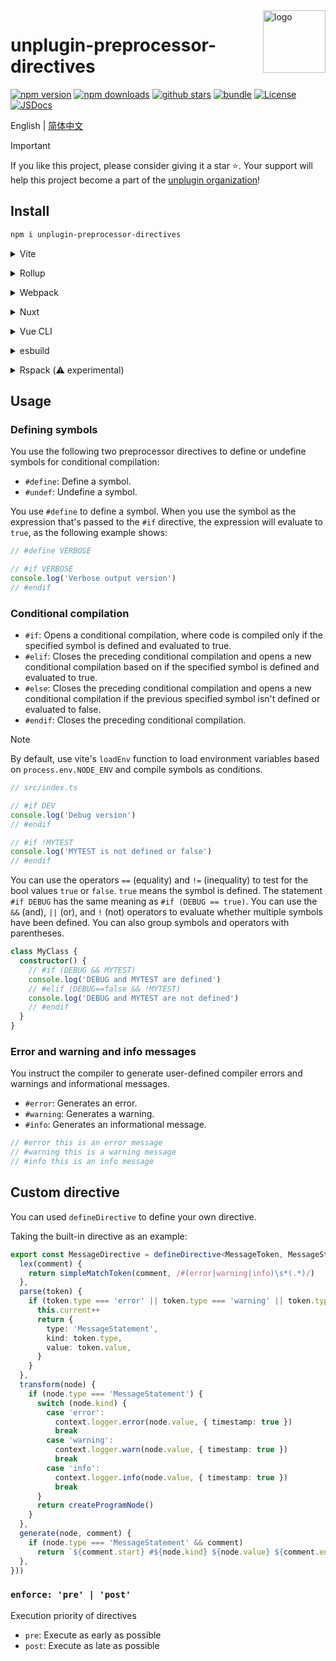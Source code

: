 <img src="assets/logo.svg" alt="logo" width="100" height="100" align="right" />

# unplugin-preprocessor-directives

[![npm version][npm-version-src]][npm-version-href]
[![npm downloads][npm-downloads-src]][npm-downloads-href]
[![github stars][github-stars-src]][github-stars-href]
[![bundle][bundle-src]][bundle-href]
[![License][license-src]][license-href]
[![JSDocs][jsdocs-src]][jsdocs-href]

English | [简体中文](./README.zh-cn.md)

>[!IMPORTANT]
> If you like this project, please consider giving it a star ⭐️. Your support will help this project become a part of the [unplugin organization](https://github.com/unplugin/.github/issues/5)!

## Install

```bash
npm i unplugin-preprocessor-directives
```

<details>
<summary>Vite</summary><br>

```ts
// vite.config.ts
import PreprocessorDirectives from 'unplugin-preprocessor-directives/vite'

export default defineConfig({
  plugins: [
    PreprocessorDirectives({ /* options */ }),
  ],
})
```

Example: [`playground/`](./playground/)

<br></details>

<details>
<summary>Rollup</summary><br>

```ts
// rollup.config.js
import PreprocessorDirectives from 'unplugin-preprocessor-directives/rollup'

export default {
  plugins: [
    PreprocessorDirectives({ /* options */ }),
  ],
}
```

<br></details>

<details>
<summary>Webpack</summary><br>

```ts
// webpack.config.js
module.exports = {
  /* ... */
  plugins: [
    require('unplugin-preprocessor-directives/webpack')({ /* options */ })
  ]
}
```

<br></details>

<details>
<summary>Nuxt</summary><br>

```ts
// nuxt.config.js
export default defineNuxtConfig({
  modules: [
    ['unplugin-preprocessor-directives/nuxt', { /* options */ }],
  ],
})
```

> This module works for both Nuxt 2 and [Nuxt Vite](https://github.com/nuxt/vite)

<br></details>

<details>
<summary>Vue CLI</summary><br>

```ts
// vue.config.js
module.exports = {
  configureWebpack: {
    plugins: [
      require('unplugin-preprocessor-directives/webpack')({ /* options */ }),
    ],
  },
}
```

<br></details>

<details>
<summary>esbuild</summary><br>

```ts
// esbuild.config.js
import { build } from 'esbuild'
import PreprocessorDirectives from 'unplugin-preprocessor-directives/esbuild'

build({
  plugins: [PreprocessorDirectives()],
})
```

<br></details>

<details>
<summary>Rspack (⚠️ experimental)</summary><br>

```ts
// rspack.config.js
module.exports = {
  plugins: [
    require('unplugin-preprocessor-directives/rspack')({ /* options */ }),
  ],
}
```

<br></details>

## Usage

### Defining symbols

You use the following two preprocessor directives to define or undefine symbols for conditional compilation:

- `#define`: Define a symbol.
- `#undef`: Undefine a symbol.

You use `#define` to define a symbol. When you use the symbol as the expression that's passed to the `#if` directive, the expression will evaluate to `true`, as the following example shows:

```ts
// #define VERBOSE

// #if VERBOSE
console.log('Verbose output version')
// #endif
```

### Conditional compilation

- `#if`: Opens a conditional compilation, where code is compiled only if the specified symbol is defined and evaluated to true.
- `#elif`: Closes the preceding conditional compilation and opens a new conditional compilation based on if the specified symbol is defined and evaluated to true.
- `#else`: Closes the preceding conditional compilation and opens a new conditional compilation if the previous specified symbol isn't defined or evaluated to false.
- `#endif`: Closes the preceding conditional compilation.

> [!NOTE]
> By default, use vite's `loadEnv` function to load environment variables based on `process.env.NODE_ENV` and compile symbols as conditions.

```ts
// src/index.ts

// #if DEV
console.log('Debug version')
// #endif

// #if !MYTEST
console.log('MYTEST is not defined or false')
// #endif
```

You can use the operators `==` (equality) and `!=` (inequality) to test for the bool values `true` or `false`. `true` means the symbol is defined. The statement `#if DEBUG` has the same meaning as `#if (DEBUG == true)`. You can use the `&&` (and), `||` (or), and `!` (not) operators to evaluate whether multiple symbols have been defined. You can also group symbols and operators with parentheses.

```ts
class MyClass {
  constructor() {
    // #if (DEBUG && MYTEST)
    console.log('DEBUG and MYTEST are defined')
    // #elif (DEBUG==false && !MYTEST)
    console.log('DEBUG and MYTEST are not defined')
    // #endif
  }
}
```
### Error and warning and info messages

You instruct the compiler to generate user-defined compiler errors and warnings and informational messages.

- `#error`: Generates an error.
- `#warning`: Generates a warning.
- `#info`: Generates an informational message.

```ts
// #error this is an error message
// #warning this is a warning message
// #info this is an info message
```
## Custom directive

You can used `defineDirective` to define your own directive.

Taking the built-in directive as an example:

```ts
export const MessageDirective = defineDirective<MessageToken, MessageStatement>(context => ({
  lex(comment) {
    return simpleMatchToken(comment, /#(error|warning|info)\s*(.*)/)
  },
  parse(token) {
    if (token.type === 'error' || token.type === 'warning' || token.type === 'info') {
      this.current++
      return {
        type: 'MessageStatement',
        kind: token.type,
        value: token.value,
      }
    }
  },
  transform(node) {
    if (node.type === 'MessageStatement') {
      switch (node.kind) {
        case 'error':
          context.logger.error(node.value, { timestamp: true })
          break
        case 'warning':
          context.logger.warn(node.value, { timestamp: true })
          break
        case 'info':
          context.logger.info(node.value, { timestamp: true })
          break
      }
      return createProgramNode()
    }
  },
  generate(node, comment) {
    if (node.type === 'MessageStatement' && comment)
      return `${comment.start} #${node.kind} ${node.value} ${comment.end}`
  },
}))
```

### `enforce: 'pre' | 'post'`

Execution priority of directives

- `pre`: Execute as early as possible
- `post`: Execute as late as possible

[npm-version-src]: https://img.shields.io/npm/v/unplugin-preprocessor-directives?style=flat&colorA=18181B&colorB=F0DB4F
[npm-version-href]: https://npmjs.com/package/unplugin-preprocessor-directives
[npm-downloads-src]: https://img.shields.io/npm/dw/unplugin-preprocessor-directives?style=flat&colorA=18181B&colorB=F0DB4F
[npm-downloads-href]: https://npmjs.com/package/unplugin-preprocessor-directives
[github-stars-src]: https://img.shields.io/github/stars/kejunmao/unplugin-preprocessor-directives?style=flat&colorA=18181B&colorB=F0DB4F
[github-stars-href]: https://github.com/kejunmao/unplugin-preprocessor-directives
[bundle-src]: https://img.shields.io/bundlephobia/minzip/unplugin-preprocessor-directives?style=flat&colorA=18181B&colorB=F0DB4F
[bundle-href]: https://bundlephobia.com/result?p=unplugin-preprocessor-directives
[license-src]: https://img.shields.io/github/license/kejunmao/unplugin-preprocessor-directives.svg?style=flat&colorA=18181B&colorB=F0DB4F
[license-href]: https://github.com/kejunmao/unplugin-preprocessor-directives/blob/main/LICENSE
[jsdocs-src]: https://img.shields.io/badge/jsDocs.io-reference-18181B?style=flat&colorA=18181B&colorB=F0DB4F
[jsdocs-href]: https://www.jsdocs.io/package/unplugin-preprocessor-directives
